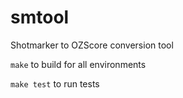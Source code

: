 # smtool

Shotmarker to OZScore conversion tool

`make` to build for all environments

`make test` to run tests
